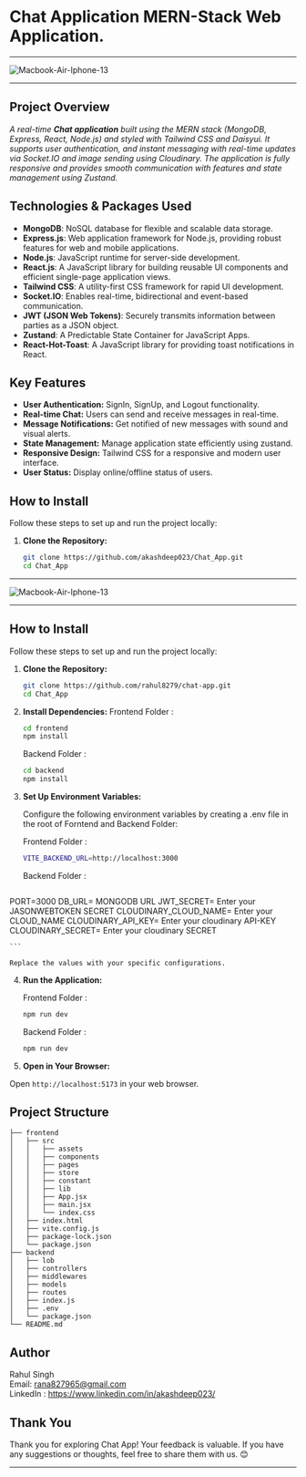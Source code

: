 # Chat Application MERN-Stack Web Application.


-------


  
![Macbook-Air-Iphone-13](../chat/frontend/public/s1.png)



---

## Project Overview

_A real-time **Chat application** built using the MERN stack (MongoDB, Express, React, Node.js) and styled with Tailwind CSS and Daisyui. It supports user authentication,  and instant messaging with real-time updates via Socket.IO and image sending using Cloudinary. The application is fully responsive and provides smooth communication with features  and state management using Zustand._

## Technologies & Packages Used

-   **MongoDB**: NoSQL database for flexible and scalable data storage.
-   **Express.js**: Web application framework for Node.js, providing robust features for web and mobile applications.
-   **Node.js**: JavaScript runtime for server-side development.
-   **React.js**: A JavaScript library for building reusable UI components and efficient single-page application views.
-   **Tailwind CSS**: A utility-first CSS framework for rapid UI development.
-   **Socket.IO**: Enables real-time, bidirectional and event-based communication.
-   **JWT (JSON Web Tokens)**: Securely transmits information between parties as a JSON object.
-   **Zustand**: A Predictable State Container for JavaScript Apps.
-   **React-Hot-Toast**: A JavaScript library for providing toast notifications in React.

## Key Features

-   **User Authentication:** SignIn, SignUp, and Logout functionality.
-   **Real-time Chat:** Users can send and receive messages in real-time.
-   **Message Notifications:** Get notified of new messages with sound and visual alerts.
-   **State Management:** Manage application state efficiently using zustand.
-   **Responsive Design:** Tailwind CSS for a responsive and modern user interface.
-   **User Status:** Display online/offline status of users. 

## How to Install

Follow these steps to set up and run the project locally:

1.  **Clone the Repository:**

    ```bash
    git clone https://github.com/akashdeep023/Chat_App.git
    cd Chat_App
    ```

---


  
![Macbook-Air-Iphone-13](../chat/frontend/public/s3.png)



---




## How to Install

Follow these steps to set up and run the project locally:

1.  **Clone the Repository:**

    ```bash
    git clone https://github.com/rahul8279/chat-app.git
    cd Chat_App
    ```

2.  **Install Dependencies:**
    Frontend Folder :

    ```bash
    cd frontend
    npm install
    ```

    Backend Folder :

    ```bash
    cd backend
    npm install
    ```

3.  **Set Up Environment Variables:**

    Configure the following environment variables by creating a .env file in the root of Forntend and Backend Folder:

    Frontend Folder :

    ```bash
    VITE_BACKEND_URL=http://localhost:3000
    ```

    Backend Folder :

    ```bash
   PORT=3000
DB_URL= MONGODB URL
JWT_SECRET= Enter your JASONWEBTOKEN SECRET
CLOUDINARY_CLOUD_NAME= Enter your CLOUD_NAME
CLOUDINARY_API_KEY= Enter your cloudinary API-KEY
CLOUDINARY_SECRET= Enter your cloudinary SECRET

    ```

    Replace the values with your specific configurations.

4.  **Run the Application:**

    Frontend Folder :

    ```bash
    npm run dev
    ```

    Backend Folder :

    ```bash
    npm run dev
    ```

5.  **Open in Your Browser:**

Open `http://localhost:5173` in your web browser.

## Project Structure

    ├── frontend
    │   ├── src
    │   │   ├── assets
    │   │   ├── components
    │   │   ├── pages
    │   │   ├── store
    │   │   ├── constant
    │   │   ├── lib
    │   │   ├── App.jsx
    │   │   ├── main.jsx
    │   │   └── index.css
    │   ├── index.html
    │   ├── vite.config.js
    │   ├── package-lock.json
    │   └── package.json
    ├── backend
    │   ├── lob
    │   ├── controllers
    │   ├── middlewares
    │   ├── models
    │   ├── routes
    │   ├── index.js
    │   ├── .env
    │   └── package.json
    └── README.md

## Author

Rahul Singh \
Email: rana827965@gmail.com \
LinkedIn : https://www.linkedin.com/in/akashdeep023/







## Thank You

Thank you for exploring Chat App! Your feedback is valuable. If you have any suggestions or thoughts, feel free to share them with us. 😊

---